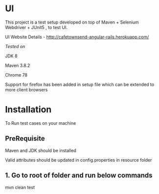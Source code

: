 # UI

This project is a test setup developed on top of Maven + Selenium Webdriver + JUnit5 , to test UI.

UI Website Details -
http://cafetownsend-angular-rails.herokuapp.com/

*Tested on* 

JDK 8

Maven 3.8.2

Chrome 78

Support for firefox has been added in setup file which can be extended to more client browsers

# Installation 

To Run test cases on your machine

## PreRequisite

Maven and JDK should be installed

Valid attributes should be updated in config.properties in resource folder



## 1. Go to root of folder and run below commands

mvn clean test